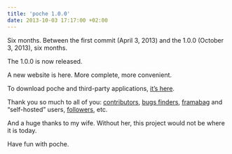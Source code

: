 ```yaml
---
title: 'poche 1.0.0'
date: 2013-10-03 17:17:00 +02:00
---
```


Six months. Between the first commit (April 3, 2013) and the 1.0.0 (October 3, 2013), six months.

The 1.0.0 is now released.

A new website is here. More complete, more convenient.

To download poche and third-party applications, [it’s here](http://www.wallabag.org/pages/download-wallabag.html).

Thank you so much to all of you: [contributors](https://github.com/wallabag/wallabag/graphs/contributors), [bugs finders](https://github.com/wallabag/wallabag/issues), [framabag](https://www.framabag.org/) and “self-hosted” users, [followers](http://twitter.com/wallabagapp), etc.

And a huge thanks to my wife. Without her, this project would not be where it is today.

Have fun with poche.